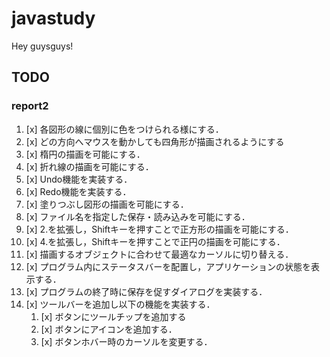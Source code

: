 # javastudy
Hey guysguys!

## TODO

### report2

1. [x] 各図形の線に個別に色をつけられる様にする．
2. [x] どの方向へマウスを動かしても四角形が描画されるようにする
3. [x] 楕円の描画を可能にする．
4. [x] 折れ線の描画を可能にする．
5. [x] Undo機能を実装する．
6. [x] Redo機能を実装する．
7. [x] 塗りつぶし図形の描画を可能にする．
8. [x] ファイル名を指定した保存・読み込みを可能にする．
9. [x] 2.を拡張し，Shiftキーを押すことで正方形の描画を可能にする．
10. [x] 4.を拡張し，Shiftキーを押すことで正円の描画を可能にする．
11. [x] 描画するオブジェクトに合わせて最適なカーソルに切り替える．
12. [x] プログラム内にステータスバーを配置し，アプリケーションの状態を表示する．
13. [x] プログラムの終了時に保存を促すダイアログを実装する．
14. [x] ツールバーを追加し以下の機能を実装する．
    1. [x] ボタンにツールチップを追加する
    2. [x] ボタンにアイコンを追加する．
    3. [x] ボタンホバー時のカーソルを変更する．
